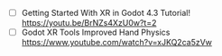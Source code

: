 
- [ ] Getting Started With XR in Godot 4.3 Tutorial! https://youtu.be/BrNZs4XzU0w?t=2
- [ ] Godot XR Tools Improved Hand Physics https://www.youtube.com/watch?v=xJKQ2ca5zVw
